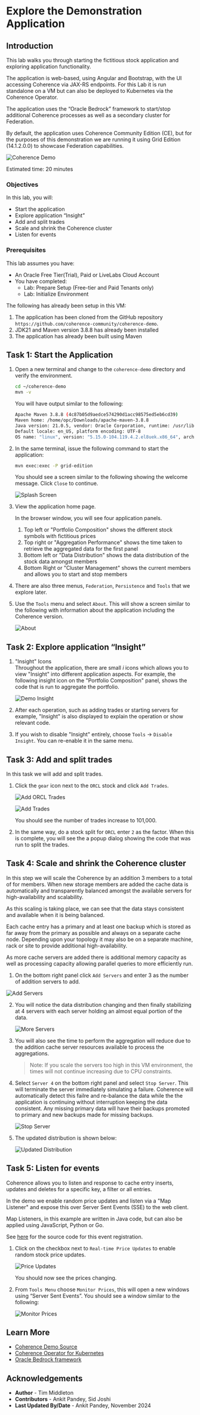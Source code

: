 # Explore the Demonstration Application

## Introduction

This lab walks you through starting the fictitious stock application and exploring application functionality.

The application is web-based, using Angular and Bootstrap, with the UI accessing Coherence via JAX-RS endpoints.
For this Lab it is run standalone on a VM but can also be deployed to Kubernetes via the Coherence Operator.

The application uses the “Oracle Bedrock” framework to start/stop additional Coherence processes as well as a secondary cluster for Federation.

By default, the application uses Coherence Community Edition (CE), but for the purposes of this demonstration we are running it using Grid Edition (14.1.2.0.0) 
to showcase Federation capabilities.

![Coherence Demo](images/screenshot.png "Coherence Demo Application")

Estimated time: 20 minutes

### Objectives

In this lab, you will:

* Start the application
* Explore application “Insight”
* Add and split trades 
* Scale and shrink the Coherence cluster
* Listen for events

### Prerequisites
     
This lab assumes you have:

* An Oracle Free Tier(Trial), Paid or LiveLabs Cloud Account
* You have completed:
  * Lab: Prepare Setup (Free-tier and Paid Tenants only)
  * Lab: Initialize Environment
     
The following has already been setup in this VM:

1. The application has been cloned from the GitHub repository `https://github.com/coherence-community/coherence-demo`.
2. JDK21 and Maven version 3.8.8 has already been installed
3. The application has already been built using Maven

## Task 1: Start the Application
 
1. Open a new terminal and change to the `coherence-demo` directory and verify the environment.

   ```bash
   cd ~/coherence-demo
   mvn -v
   ```   
   
   You will have output similar to the following:

   ```bash
   Apache Maven 3.8.8 (4c87b05d9aedce574290d1acc98575ed5eb6cd39)
   Maven home: /home/opc/Downloads/apache-maven-3.8.8
   Java version: 21.0.5, vendor: Oracle Corporation, runtime: /usr/lib/jvm/jdk-21.0.5-oracle-x64
   Default locale: en_US, platform encoding: UTF-8
   OS name: "linux", version: "5.15.0-104.119.4.2.el8uek.x86_64", arch: "amd64", family: "unix"
   ```   

2. In the same terminal, issue the following command to start the application:

    ```bash
   mvn exec:exec -P grid-edition
   ```
   
   You should see a screen similar to the following showing the welcome message. Click `Close` to continue.

   ![Splash Screen](images/splash-screen.png "Splash Screen")

3. View the application home page.

   In the browser window, you will see four application panels.

   1. Top left or "Portfolio Composition" shows the different stock symbols with fictitious prices
   2. Top right or "Aggregation Performance" shows the time taken to retrieve the aggregated data for the first panel
   3. Bottom left or "Data Distribution" shows the data distribution of the stock data amongst members
   4. Bottom Right or "Cluster Management" shows the current members and allows you to start and stop members 
            
4. There are also three menus, `Federation`, `Persistence` and `Tools` that we explore later.

5. Use the `Tools` menu and select `About`. This will show a screen similar to the following with information about the application including the Coherence version.
   
   ![About](images/about.png "About")

## Task 2: Explore application “Insight”

1. "Insight" Icons   
   Throughout the application, there are small *i* icons which allows you to view "Insight" into different application aspects.
   For example, the following insight icon on the "Portfolio Composition" panel, shows the code that is run to aggregate the portfolio.

   ![Demo Insight](images/demo-insight.png "Insight")

2. After each operation, such as adding trades or starting servers for example, "Insight" is also displayed to explain the operation or
   show relevant code.

3. If you wish to disable "Insight" entirely, choose `Tools` -> `Disable Insight`. You can re-enable it in the same menu.

## Task 3: Add and split trades
   
In this task we will add and split trades. 

1. Click the `gear` icon next to the `ORCL` stock and click `Add Trades`.

   ![Add ORCL Trades](images/add-orcl-trades.png "Add ORCL Trades")

   ![Add Trades](images/add-trades.png "Add Trades")

   You should see the number of trades increase to 101,000. 

2. In the same way, do a stock split for `ORCL` enter `2` as the factor. When this is complete, you will see the
   a popup dialog showing the code that was run to split the trades. 

## Task 4: Scale and shrink the Coherence cluster
       
In this step we will scale the Coherence by an addition 3 members to a total of for members. When new storage members
are added the cache data is automatically and transparently balanced amongst the available servers for high-availability and 
scalability. 

As this scaling is taking place, we can see that the data stays consistent and available when it is being balanced.

Each cache entry has a primary and at least one backup which is stored as far away from the primary as possible and always on a separate cache node. 
Depending upon your topology it may also be on a separate machine, rack or site to provide additional high-availability.
             
As more cache servers are added there is additional memory capacity as well as processing capacity allowing parallel queries to more efficiently run.

1. On the bottom right panel click `Add Servers` and enter 3 as the number of addition servers to add.
   
  ![Add Servers](images/add-servers.png "Add Servers")

2. You will notice the data distribution changing and then finally stabilizing at 4 servers with each server
   holding an almost equal portion of the data.

   ![More Servers](images/initial-balanced.png "More Servers")
   
3. You will also see the time to perform the aggregation will reduce due to the addition cache server resources
   available to process the aggregations. 

   > Note: If you scale the servers too high in this VM environment, the times will not continue increasing due to CPU constraints.

4. Select `Server 4` on the bottom right panel and select `Stop Server`. This will terminate the server
   immediately simulating a failure. Coherence will automatically detect this failre and re-balance the data while the
   the application is continuing without interruption keeping the data consistent. Any missing primary data will have their backups promoted
   to primary and new backups made for missing backups.

   ![Stop Server](images/stop-server.png "Stop Server")
  
5. The updated distribution is shown below:

   ![Updated Distribution](images/updated-distribution.png "Updated Distribution")

## Task 5: Listen for events
   
Coherence allows you to listen and response to cache entry inserts, updates and deletes for a specific key, a filter or all entries.

In the demo we enable random price updates and listen via a "Map Listener" and expose this over Server Sent Events (SSE) to the web client.

Map Listeners, in this example are written in Java code, but can also be applied using JavaScript, Python or Go.

See [here](https://github.com/coherence-community/coherence-demo/blob/cacf32ca2550032862cdf20bcef2b43c145b7794/src/main/java/com/oracle/coherence/demo/application/EventsResource.java#L66) for the source code for this event registration.
   
1. Click on the checkbox next to `Real-time Price Updates` to enable random stock price updates.
   
   ![Price Updates](images/price-updates.png "Price Updates")

   You should now see the prices changing.

2. From `Tools Menu` choose `Monitor Prices`, this will open a new windows using “Server Sent Events”. You should see a window similar to the following:

   ![Monitor Prices](images/sse.png "Monitor Prices")

## Learn More
            
* [Coherence Demo Source](https://github.com/coherence-community/coherence-demo)
* [Coherence Operator for Kubernetes](https://github.com/oracle/coherence-operator)
* [Oracle Bedrock framework](https://github.com/coherence-community/oracle-bedrock)  

## Acknowledgements

* **Author** - Tim Middleton
* **Contributors** - Ankit Pandey, Sid Joshi
* **Last Updated By/Date** - Ankit Pandey, November 2024